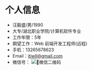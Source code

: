 
# 个人信息

- 汪毅盛/男/1990 
- 大专/湖北职业学院/计算机软件专业
- 工作年限：5年
- 期望工作：Web 前端开发工程师(远程)
- 手机：13265678623
- Email：itiwll@gmail.com
- 微信号： ![微信二维码](https://github.com/itiwll/resume/blob/master/wechat-qrcode.jpg)